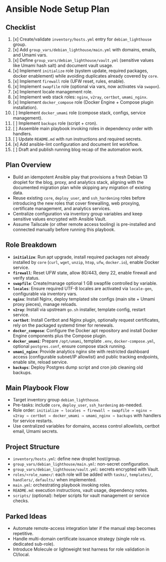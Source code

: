 # Ansible Node Setup Plan

## Checklist
1. [x] Create/validate `inventory/hosts.yml` entry for `debian_lighthouse` group.
2. [x] Add `group_vars/debian_lighthouse/main.yml` with domains, emails, and Umami vars.
3. [x] Define `group_vars/debian_lighthouse/vault.yml` (sensitive values like Umami hash salt) and document vault usage.
4. [x] Implement `initialize` role (system update, required packages, docker enablement) while avoiding duplicates already covered by `core`.
5. [x] Implement `firewall` role (UFW reset, rules, enable).
6. [x] Implement `swapfile` role (optional via vars, now activates via `swapon`).
7. [x] Implement locale management role.
8. [x] Implement web stack roles: `nginx`, `v2ray`, `certbot`, `umami_nginx`.
9. [x] Implement `docker_compose` role (Docker Engine + Compose plugin installation).
10. [ ] Implement `docker_umami` role (compose stack, configs, service management).
11. [ ] Implement `backups` role (script + cron).
12. [ ] Assemble main playbook invoking roles in dependency order with handlers.
13. [ ] Update `README.md` with run instructions and required secrets.
14. [x] Add ansible-lint configuration and document lint workflow.
15. [ ] Draft and publish running blog recap of the automation work.

## Plan Overview
- Build an idempotent Ansible play that provisions a fresh Debian 13 droplet for the blog, proxy, and analytics stack, aligning with the documented migration plan while skipping any migration of existing data.
- Reuse existing `core`, `deploy_user`, and `ssh_hardening` roles before introducing the new roles that cover firewalling, web proxying, certificate management, and analytics services.
- Centralize configuration via inventory group variables and keep sensitive values encrypted with Ansible Vault.
- Assume Tailscale (or other remote access tooling) is pre-installed and connected manually before running this playbook.

## Role Breakdown
- **`initialize`**: Run apt upgrade, install required packages not already installed by `core` (`curl`, `wget`, `unzip`, `htop`, `ufw`, `docker.io`), enable Docker service.
- **`firewall`**: Reset UFW state, allow 80/443, deny 22, enable firewall and verify status.
- **`swapfile`**: Create/manage optional 1 GB swapfile controlled by variable.
- **`locales`**: Ensure required UTF-8 locales are activated via `locale-gen`, configurable via inventory vars.
- **`nginx`**: Install Nginx, deploy templated site configs (main site + Umami proxy pieces), manage reloads.
- **`v2ray`**: Install via upstream `go.sh` installer, template config, restart service.
- **`certbot`**: Install Certbot and Nginx plugin, optionally request certificates, rely on the packaged systemd timer for renewals.
- **`docker_compose`**: Configure the Docker apt repository and install Docker Engine components plus the Compose plugin.
- **`docker_umami`**: Prepare `/opt/umami`, template `.env`, `docker-compose.yml`, optional `postgres.conf`, ensure compose stack running.
- **`umami_nginx`**: Provide analytics nginx site with restricted dashboard access (configurable subnet/IP allowlist) and public tracking endpoints, enable site, reload service.
- **`backups`**: Deploy Postgres dump script and cron job cleaning old backups.

## Main Playbook Flow
- Target inventory group `debian_lighthouse`.
- Pre-tasks: include `core`, `deploy_user`, `ssh_hardening` as-needed.
- Role order: `initialize → locales → firewall → swapfile → nginx → v2ray → certbot → docker_umami → umami_nginx → backups` with handlers for service restarts.
- Use centralized variables for domains, access control allowlists, certbot email, Umami secrets.

## Project Structure
- `inventory/hosts.yml`: define new droplet host/group.
- `group_vars/debian_lighthouse/main.yml`: non-secret configuration.
- `group_vars/debian_lighthouse/vault.yml`: secrets encrypted with Vault.
- `roles/<role_name>/`: each role will be added with `tasks/`, `templates/`, `handlers/`, `defaults/` when implemented.
- `main.yml`: orchestrating playbook invoking roles.
- `README.md`: execution instructions, vault usage, dependency notes.
- `scripts/` (optional): helper scripts for vault management or service checks.

## Parked Ideas
- Automate remote-access integration later if the manual step becomes repetitive.
- Handle multi-domain certificate issuance strategy (single role vs. dedicated sub-role).
- Introduce Molecule or lightweight test harness for role validation in CI/local.
